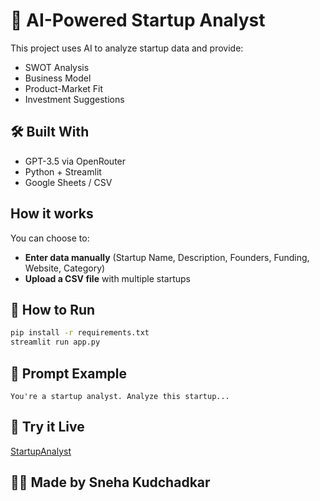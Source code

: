 # 🚀 AI-Powered Startup Analyst

This project uses AI to analyze startup data and provide:
- SWOT Analysis
- Business Model
- Product-Market Fit
- Investment Suggestions

## 🛠️ Built With
- GPT-3.5 via OpenRouter
- Python + Streamlit
- Google Sheets / CSV

## How it works
You can choose to:
- **Enter data manually** (Startup Name, Description, Founders, Funding, Website, Category)
- **Upload a CSV file** with multiple startups

## 📂 How to Run
```bash
pip install -r requirements.txt
streamlit run app.py
```

## 🧠 Prompt Example
```
You're a startup analyst. Analyze this startup...
```

## 🔗 Try it Live
[StartupAnalyst](https://startupanalyst.streamlit.app/)

## 🙋‍♀️ Made by Sneha Kudchadkar
